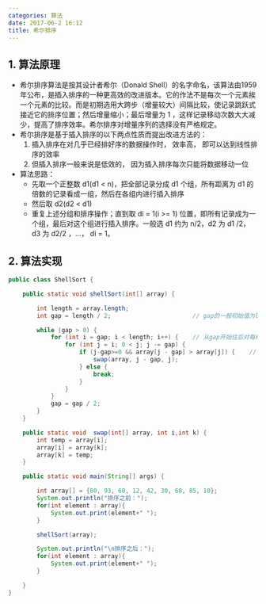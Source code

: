 ```yaml
---
categories: 算法
date: 2017-06-2 16:12
title: 希尔排序
---
```




## 1. 算法原理

- 希尔排序算法是按其设计者希尔（Donald Shell）的名字命名，该算法由1959年公布，是插入排序的一种更高效的改进版本。它的作法不是每次一个元素挨一个元素的比较。而是初期选用大跨步（增量较大）间隔比较，使记录跳跃式接近它的排序位置；然后增量缩小；最后增量为 1 ，这样记录移动次数大大减少，提高了排序效率。希尔排序对增量序列的选择没有严格规定。
- 希尔排序是基于插入排序的以下两点性质而提出改进方法的：
  1. 插入排序在对几乎已经排好序的数据操作时， 效率高， 即可以达到线性排序的效率
  2. 但插入排序一般来说是低效的， 因为插入排序每次只能将数据移动一位
- 算法思路：
  - 先取一个正整数 d1(d1 < n)，把全部记录分成 d1 个组，所有距离为 d1 的倍数的记录看成一组，然后在各组内进行插入排序
  - 然后取 d2(d2 < d1)
  - 重复上述分组和排序操作；直到取 di = 1(i >= 1) 位置，即所有记录成为一个组，最后对这个组进行插入排序。一般选 d1 约为 n/2，d2 为 d1 /2， d3 为 d2/2 ，…， di = 1。


<!-- more -->


## 2. 算法实现

```java
public class ShellSort {

    public static void shellSort(int[] array) {

        int length = array.length;
        int gap = length / 2;                       // gap的一般初始值为length / 2;

        while (gap > 0) {
            for (int i = gap; i < length; i++) {    // 从gap开始往后对每组进行排序
                for (int j = i; 0 < j; j -= gap) {
                    if (j-gap>=0 && array[j - gap] > array[j]) {    // 同组内比较后交换
                        swap(array, j - gap, j);
                    } else {
                        break;
                    }
                }
            }
            gap = gap / 2;
        }
    }

    public static void  swap(int[] array, int i,int k) {
        int temp = array[i];
        array[i] = array[k];
        array[k] = temp;
    }

    public static void main(String[] args) {

        int array[] = {80, 93, 60, 12, 42, 30, 68, 85, 10};
        System.out.println("排序之前：");
        for(int element : array){
            System.out.print(element+" ");
        }

        shellSort(array);

        System.out.println("\n排序之后：");
        for(int element : array){
            System.out.print(element+" ");
        }

    }
}
```





